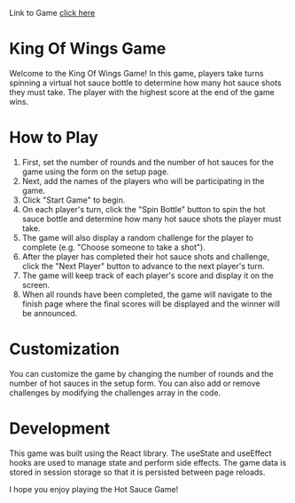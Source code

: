 Link to Game [click here](https://hot-wings-react-ed59x2qn3-roger2727.vercel.app/)

# King Of Wings Game

Welcome to the King Of Wings Game! In this game, players take turns spinning a virtual hot sauce bottle to determine how many hot sauce shots they must take. The player with the highest score at the end of the game wins.

# How to Play

1. First, set the number of rounds and the number of hot sauces for the game using the form on the setup page.
2. Next, add the names of the players who will be participating in the game.
3. Click "Start Game" to begin.
4. On each player's turn, click the "Spin Bottle" button to spin the hot sauce bottle and determine how many hot sauce shots the player must take.
5. The game will also display a random challenge for the player to complete (e.g. "Choose someone to take a shot").
6. After the player has completed their hot sauce shots and challenge, click the "Next Player" button to advance to the next player's turn.
7. The game will keep track of each player's score and display it on the screen.
8. When all rounds have been completed, the game will navigate to the finish page where the final scores will be displayed and the winner will be announced.

# Customization

You can customize the game by changing the number of rounds and the number of hot sauces in the setup form. You can also add or remove challenges by modifying the challenges array in the code.

# Development

This game was built using the React library. The useState and useEffect hooks are used to manage state and perform side effects. The game data is stored in session storage so that it is persisted between page reloads.

I hope you enjoy playing the Hot Sauce Game!
